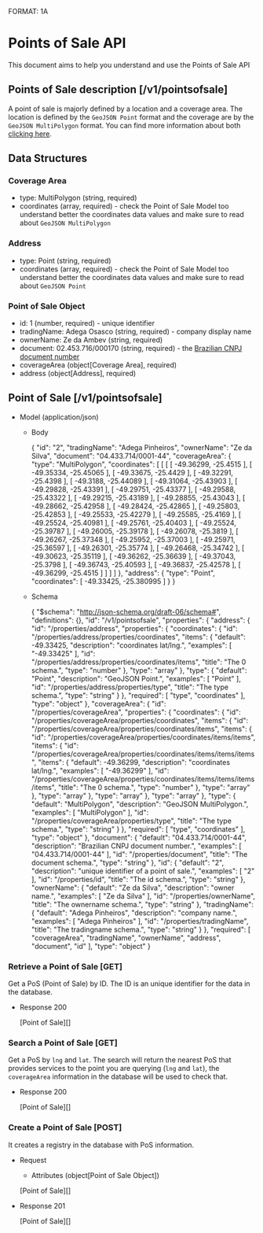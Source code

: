 FORMAT: 1A

# Points of Sale API
This document aims to help you understand and use the Points of Sale API

## Points of Sale description [/v1/pointsofsale]
A point of sale is majorly defined by a location and a coverage area.
The location is defined by the `GeoJSON Point` format and the coverage are by the `GeoJSON MultiPolygon` format.
You can find more information about both [clicking here](https://en.wikipedia.org/wiki/GeoJSON).

## Data Structures

### Coverage Area
+ type: MultiPolygon (string, required)
+ coordinates (array, required) - check the Point of Sale Model too understand better the coordinates data values and make sure to read about `GeoJSON MultiPolygon`

### Address
+ type: Point (string, required)
+ coordinates (array, required) - check the Point of Sale Model too understand better the coordinates data values and make sure to read about `GeoJSON Point`

### Point of Sale Object
+ id: 1 (number, required) - unique identifier
+ tradingName: Adega Osasco (string, required) - company display name
+ ownerName: Ze da Ambev (string, required)
+ document: 02.453.716/000170 (string, required) - the [Brazilian CNPJ document number](https://en.wikipedia.org/wiki/CNPJ)
+ coverageArea (object[Coverage Area], required)
+ address (object[Address], required)

## Point of Sale [/v1/pointsofsale]

+ Model (application/json)

    + Body

        {
            "id": "2",
            "tradingName": "Adega Pinheiros",
            "ownerName": "Ze da Silva",
            "document": "04.433.714/0001-44",
            "coverageArea": {
                "type": "MultiPolygon",
                "coordinates": [
                    [
                        [
                            [
                                -49.36299,
                                -25.4515
                            ],
                            [
                                -49.35334,
                                -25.45065
                            ],
                            [
                                -49.33675,
                                -25.4429
                            ],
                            [
                                -49.32291,
                                -25.4398
                            ],
                            [
                                -49.3188,
                                -25.44089
                            ],
                            [
                                -49.31064,
                                -25.43903
                            ],
                            [
                                -49.29828,
                                -25.43391
                            ],
                            [
                                -49.29751,
                                -25.43377
                            ],
                            [
                                -49.29588,
                                -25.43322
                            ],
                            [
                                -49.29215,
                                -25.43189
                            ],
                            [
                                -49.28855,
                                -25.43043
                            ],
                            [
                                -49.28662,
                                -25.42958
                            ],
                            [
                                -49.28424,
                                -25.42865
                            ],
                            [
                                -49.25803,
                                -25.42853
                            ],
                            [
                                -49.25533,
                                -25.42279
                            ],
                            [
                                -49.25585,
                                -25.4169
                            ],
                            [
                                -49.25524,
                                -25.40981
                            ],
                            [
                                -49.25761,
                                -25.40403
                            ],
                            [
                                -49.25524,
                                -25.39787
                            ],
                            [
                                -49.26005,
                                -25.39178
                            ],
                            [
                                -49.26078,
                                -25.3819
                            ],
                            [
                                -49.26267,
                                -25.37348
                            ],
                            [
                                -49.25952,
                                -25.37003
                            ],
                            [
                                -49.25971,
                                -25.36597
                            ],
                            [
                                -49.26301,
                                -25.35774
                            ],
                            [
                                -49.26468,
                                -25.34742
                            ],
                            [
                                -49.30623,
                                -25.35119
                            ],
                            [
                                -49.36262,
                                -25.36639
                            ],
                            [
                                -49.37043,
                                -25.3798
                            ],
                            [
                                -49.36743,
                                -25.40593
                            ],
                            [
                                -49.36837,
                                -25.42578
                            ],
                            [
                                -49.36299,
                                -25.4515
                            ]
                        ]
                    ]
                ]
            },
            "address": {
                "type": "Point",
                "coordinates": [
                    -49.33425,
                    -25.380995
                ]
            }
        }

    + Schema

        {
          "$schema": "http://json-schema.org/draft-06/schema#",
          "definitions": {},
          "id": "/v1/pointsofsale",
          "properties": {
            "address": {
              "id": "/properties/address",
              "properties": {
                "coordinates": {
                  "id": "/properties/address/properties/coordinates",
                  "items": {
                    "default": -49.33425,
                    "description": "coordinates lat/lng.",
                    "examples": [
                      "-49.33425"
                    ],
                    "id": "/properties/address/properties/coordinates/items",
                    "title": "The 0 schema.",
                    "type": "number"
                  },
                  "type": "array"
                },
                "type": {
                  "default": "Point",
                  "description": "GeoJSON Point.",
                  "examples": [
                    "Point"
                  ],
                  "id": "/properties/address/properties/type",
                  "title": "The type schema.",
                  "type": "string"
                }
              },
              "required": [
                "type",
                "coordinates"
              ],
              "type": "object"
            },
            "coverageArea": {
              "id": "/properties/coverageArea",
              "properties": {
                "coordinates": {
                  "id": "/properties/coverageArea/properties/coordinates",
                  "items": {
                    "id": "/properties/coverageArea/properties/coordinates/items",
                    "items": {
                      "id": "/properties/coverageArea/properties/coordinates/items/items",
                      "items": {
                        "id": "/properties/coverageArea/properties/coordinates/items/items/items",
                        "items": {
                          "default": -49.36299,
                          "description": "coordinates lat/lng.",
                          "examples": [
                            "-49.36299"
                          ],
                          "id": "/properties/coverageArea/properties/coordinates/items/items/items/items",
                          "title": "The 0 schema.",
                          "type": "number"
                        },
                        "type": "array"
                      },
                      "type": "array"
                    },
                    "type": "array"
                  },
                  "type": "array"
                },
                "type": {
                  "default": "MultiPolygon",
                  "description": "GeoJSON MultiPolygon.",
                  "examples": [
                    "MultiPolygon"
                  ],
                  "id": "/properties/coverageArea/properties/type",
                  "title": "The type schema.",
                  "type": "string"
                }
              },
              "required": [
                "type",
                "coordinates"
              ],
              "type": "object"
            },
            "document": {
              "default": "04.433.714/0001-44",
              "description": "Brazilian CNPJ document number.",
              "examples": [
                "04.433.714/0001-44"
              ],
              "id": "/properties/document",
              "title": "The document schema.",
              "type": "string"
            },
            "id": {
              "default": "2",
              "description": "unique identifier of a point of sale.",
              "examples": [
                "2"
              ],
              "id": "/properties/id",
              "title": "The id schema.",
              "type": "string"
            },
            "ownerName": {
              "default": "Ze da Silva",
              "description": "owner name.",
              "examples": [
                "Ze da Silva"
              ],
              "id": "/properties/ownerName",
              "title": "The ownername schema.",
              "type": "string"
            },
            "tradingName": {
              "default": "Adega Pinheiros",
              "description": "company name.",
              "examples": [
                "Adega Pinheiros"
              ],
              "id": "/properties/tradingName",
              "title": "The tradingname schema.",
              "type": "string"
            }
          },
          "required": [
            "coverageArea",
            "tradingName",
            "ownerName",
            "address",
            "document",
            "id"
          ],
          "type": "object"
        }

### Retrieve a Point of Sale [GET]
Get a PoS (Point of Sale) by ID.
The ID is an unique identifier for the data in the database.

+ Response 200

    [Point of Sale][]

### Search a Point of Sale [GET]
Get a PoS by `lng` and `lat`.
The search will return the nearest PoS that provides services to the point you are querying (`lng` and `lat`), the `coverageArea` information in the database will be used to check that.

+ Response 200

    [Point of Sale][]

### Create a Point of Sale [POST]
It creates a registry in the database with PoS information.

+ Request

    + Attributes (object[Point of Sale Object])

    [Point of Sale][]

+ Response 201

    [Point of Sale][]
